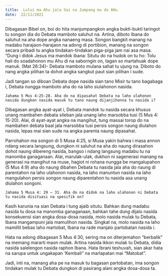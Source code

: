 ```yaml
---
title:  Lului ma Ahu jala Sai na Jumpang mu do AHu
date:  22/11/2021
---
```


Dibagasan Bibel on, boi do hita manjumpangkon angka bukti-bukti taringot tu songon dia do Debata mamboto saluhut na. Artina, diboto Ibana do saluhut na aha dope angka nanaeng masa. Songon bangkit manang na madabu harajaon-harajaon na adong di portibion, manang na songon secara pribadi tu angka tindakan-tindakan piga-piga jam nai asa masa. “Dung i didok Jesus ma mandok ibana: Situtu do na hudok on tu ho: Tolu hali do soadahonon mu Ahu di na saborngin on, tagan so martahuak dope manuk. (Mat 26:34)- Debata mamboto mulana sahat tu ujung na. Diboto do nang angka pilihan ta dohot angka sangkut paut sian pilihan i sude.

Jadi tangan so diboan Debata dope nasida sian tano Misir tu tano bagabaga i, Debata nungga mamboto aha do na laho siulahonon nasida.

`Jahama 5 Mus 4:25-28. Aha do na dipasahat Debata na laho ulahonon nasida dungkon nasida masuk tu tano naung dijanjihonna tu nasida i?`

Dibagasan angka ayat-ayat i, Debata mandok tu nasida secara khusus unang mambahen debata sileban jala unang laho marsobba tusi (5 Mus 4: 15-20). Alai, di ayat-ayat angka na mangihut, tung massai torop do na mambahen debata baal jala marsobba tusi persis songon naung diulahon nasida, lepas mai sian sude na angka parenta naung dipasahat.

Parrohahon ma songon di 5 Musa 4:25, si Musa yakin bahwa i masa annon ndang secara langsung, dungkon ni saluhut na aha do naung dirasahon dohot naung dibereng nasida, bangso i ndang langsung madabu tu na manomba ganaganaan. Alai, marulak-ulak, dukhon ni sagenerasi manang na generasi na mangihut na muse, hagiot ni rohana nungga be mangalupahon (5 Mus 4:9) aha do naung dibahen Debata tu nasida jala aha do naung di parentahon na laho ulahonon nasida, na laho manuntun nasida na laho mangulahon persis songon naung diparentahon tu nasida asa unang diulahon songoni.

`Jahama 5 Musa 4: 29 – 31. Aha do na didok na laho ulahonon ni Debata tu nasida disituasi na spesifik on?`

Kasih karunia na sian Debata i tung ajaib situtu. Bahkan dung madabu nasida tu dosa na manomba ganaganaan, bahkan tahe dung dijalo nasida konsekuensi sian angka dosa-dosa nasida, molo nasida mulak tu Debata, Ibana mangampuni jala mamulihon nasida. Singkat na, molo nasida na laho mamillit bebas laho martobat, Ibana na rade manjalo partobatan nasida i.

Hata na adong dibagasan 5 Mus 4:30, sering ma on diterjemahon “berbalik” na memang mararti maon mulak. Artina nasida ikkon mulak tu Debata, didia nasida salelengon nasida raphon Ibana. Hata Ibrani teshuvah, sian akar hata na sarupa untuk ungakapan ‘Kembali” na marlapatan mai “Matobat”.

Jadi, inti na, manang aha pe na masuk tu bagasan partobatan, ima songon tindakan mulak tu Debata dungkon di pasirang alani angka dosa-dosa ta.
